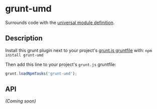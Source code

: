 # grunt-umd

Surrounds code with the [universal module definition](https://github.com/umdjs/umd/).

## Description

Install this grunt plugin next to your project's [grunt.js gruntfile][getting_started] with: `npm install grunt-umd`

Then add this line to your project's `grunt.js` gruntfile:

```javascript
grunt.loadNpmTasks('grunt-umd');
```

[grunt]: https://github.com/cowboy/grunt
[getting_started]: https://github.com/cowboy/grunt/blob/master/docs/getting_started.md

## API

_(Coming soon)_

